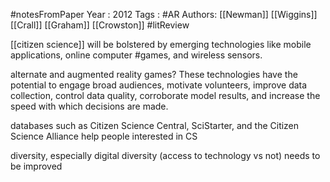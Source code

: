 #notesFromPaper
Year   : 2012
Tags   : #AR 
Authors: [[Newman]] [[Wiggins]] [[Crall]] [[Graham]] [[Crowston]]
#litReview

[[citizen science]] will be bolstered by emerging technologies like mobile applications, online computer #games, and wireless sensors.

alternate and augmented reality games? These technologies have the potential to engage broad audiences, motivate volunteers, improve data collection, control data quality, corroborate model results, and increase the speed with which decisions are made.

databases such as Citizen Science Central, SciStarter, and the Citizen Science Alliance help people interested in CS

diversity, especially digital diversity (access to technology vs not) needs to be improved
